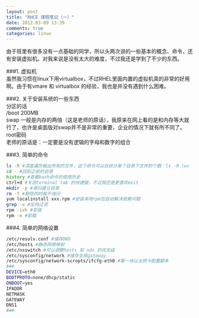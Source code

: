 ```yaml
---
layout: post
title: "RHCE 课程笔记（一）"
date: 2012-03-09 13:39
comments: true
categories: linux 
---
```

由于班里有很多没有一点基础的同学，所以头两次讲的一些基本的概念、命令，还有安装虚拟机。对我来说是没有太大的难度，不过我还是学到了不少的东西。 

###1. 虚拟机  
虽然我习惯在linux下用virtualbox，不过RHEL里面内置的虚拟机真的非常的好用啊。由于有vmare 和 virtualbox 的经验，我也是并没有遇到什么困难。

###2. 关于安装系统的一些东西  
分区的话  
/boot    200MB  
swap 一般是内存的两倍（这是老师的原话），我原来在网上看的是和内存等大就行了，也许是桌面版对swap并不是非常的重要，企业的情况下就有所不同了。  
root密码  
老师的原话是：一定要是没有逻辑的字母和数字的组合

###3. 简单的命令  
```bash
ls -R #深度遍历输出所有的文件，这个命令可以在统计某个目录下文件的个数：ls -R |wc -l  
cd - #回到之前的目录
history #查看bash命令的使用历史  
ctrl+d #关闭terminal tab 的快捷键，不过我还是更喜欢exit 
mkdir -p #递归建立目录
rm -f #删除的时候不询问  
yum localinstall xxx.rpm #安装本地rpm包自动解决依赖问题 
grep -v #反向过滤  
rpm -ivh #安装
rpm -e #卸载  
```
###4. 简单的网络设置  
```bash
/etc/resolv.conf #储存DNS  
/etc/hosts #静态网络映射  
/etc/nsswitch #可以调整hosts 和 nds 的优先级 
/etc/sysconfig/network #储存全局gateway  
/etc/sysconfig/network-scropts/ifcfg-eth0 #第一块以太网卡配置脚本  
###
DEVICE=eth0
BOOTPROTO=none/dhcp/static
ONBOOT=yes
IPADDR
NETMASK
GATEWAY
DNS1
###
```

